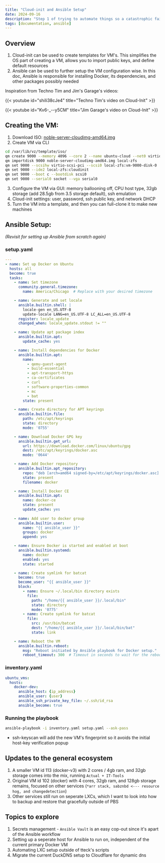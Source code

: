 ```yaml
---
title: "Cloud-init and Ansible Setup"
date: 2024-09-16
description: "Step 1 of trying to automate things so a catastrophic failure does not ruin us."
tags: [documentation, ansible]
---
```

## Overview
1. Cloud-init can be used to create templates for VM's. This simplifies the OS part of creating a VM, allows you to import public keys, and define default resources
2. Ansible can be used to further setup the VM configuration wise. In this doc, Ansible is responsible for installing Docker, its dependencies, and other packages possibly needed

Inspiration from Techno Tim and Jim's Garage's videos:

{{< youtube id="shiIi38cJe4" title="Techno Tim's video on Cloud-Init" >}}

{{< youtube id="Kv6-_--y5CM" title="Jim Garage's video on Cloud-Init" >}}


## Creating the VM:
1. Download ISO: [noble-server-cloudimg-amd64.img](https://cloud-images.ubuntu.com/noble/current/noble-server-cloudimg-amd64.img)
2. Create VM via CLI
```bash
cd /var/lib/vz/template/iso/
qm create 9000 --memory 4096 --core 2 --name ubuntu-cloud --net0 virtio,bridge=vmbr0
qm importdisk 9000 noble-server-cloudimg-amd64.img local-zfs
qm set 9000 --scsihw virtio-scsi-pci --scsi0 local-zfs:vm-9000-disk-0
qm set 9000 --ide2 local-zfs:cloudinit
qm set 9000 --boot c --bootdisk scsi0
qm set 9000 --serial0 socket --vga serial0
```
3. Configure the VM via GUI: memory ballooning off, CPU host type, 32gb storage (add 28.5gb from 3.5 storage default), ssh emulation
4. Cloud-init settings: user, password, ssh public key, and network DHCP
5. Turn the VM into a template, and then you can full-clone it to make new machines

## Ansible Setup:
*(Revisit for setting up Ansible from scratch again)*
### setup.yaml
```yaml
---
- name: Set up Docker on Ubuntu
  hosts: all
  become: true
  tasks:
    - name: Set timezone
      community.general.timezone:
        name: America/Chicago  # Replace with your desired timezone

    - name: Generate and set locale
      ansible.builtin.shell: |
        locale-gen en_US.UTF-8
        update-locale LANG=en_US.UTF-8 LC_ALL=en_US.UTF-8
      register: locale_update
      changed_when: locale_update.stdout != ""

    - name: Update apt package index
      ansible.builtin.apt:
        update_cache: yes

    - name: Install dependencies for Docker
      ansible.builtin.apt:
        name:
          - qemu-guest-agent
          - build-essential
          - apt-transport-https
          - ca-certificates
          - curl
          - software-properties-common
          - mc
          - bat
        state: present

    - name: Create directory for APT keyrings
      ansible.builtin.file:
        path: /etc/apt/keyrings
        state: directory
        mode: '0755'

    - name: Download Docker GPG key
      ansible.builtin.get_url:
        url: https://download.docker.com/linux/ubuntu/gpg
        dest: /etc/apt/keyrings/docker.asc
        mode: '0644'

    - name: Add Docker repository
      ansible.builtin.apt_repository:
        repo: "deb [arch=amd64 signed-by=/etc/apt/keyrings/docker.asc] https://download.docker.com/linux/ubuntu {{ ansible_distribution_release }} stable"
        state: present
        filename: docker

    - name: Install Docker CE
      ansible.builtin.apt:
        name: docker-ce
        state: present
        update_cache: yes
    
    - name: Add user to docker group
      ansible.builtin.user:
        name: "{{ ansible_user }}"
        groups: docker
        append: yes

    - name: Ensure Docker is started and enabled at boot
      ansible.builtin.systemd:
        name: docker
        enabled: yes
        state: started

    - name: Create symlink for batcat
      become: true
      become_user: "{{ ansible_user }}"
      block:
        - name: Ensure ~/.local/bin directory exists
          file:
            path: "/home/{{ ansible_user }}/.local/bin"
            state: directory
            mode: '0775'
        - name: Create symlink for batcat
          file:
            src: /usr/bin/batcat
            dest: "/home/{{ ansible_user }}/.local/bin/bat"
            state: link

    - name: Reboot the VM
      ansible.builtin.reboot:
        msg: "Reboot initiated by Ansible playbook for Docker setup."
        reboot_timeout: 300  # Timeout in seconds to wait for the reboot

```
### inventory.yaml
```yaml
ubuntu_vms:
  hosts:
    docker-dev:
      ansible_host: {ip_address}
      ansible_user: {user}
      ansible_ssh_private_key_file: ~/.ssh/id_rsa
      ansible_become: true
```

### Running the playbook
```bash
ansible-playbook -i inventory.yaml setup.yaml --ask-pass
```
- ssh-keyscan will add the new VM's fingerprint so it avoids the initial host-key verification popup

## Updates to the general ecosystem

1. A smaller VM id 113 (docker-v3) with 2 cores / 4gb ram, and 32gb storage comes into the mix, running `Actual + IT-Tools`
2. Original VM id 102 (docker) with 4 cores, 32gb ram, and 128gb storage remains, focused on other services (`*arr stack, sabznbd <--- resource hog, and changedetection`)
3. Other services still run on seperate LXCs, which I want to look into how to backup and restore that gracefully outside of PBS

## Topics to explore
1. Secrets management - `Ansible Vault` is an easy cop-out since it's apart of the Ansible workflow
2. Setting up a seperate host for Ansible to run on, independent of the current primary Docker VM
3. Automating LXC setup outside of tteck's scripts
4. Migrate the current DuckDNS setup to Cloudflare for dynamic dns